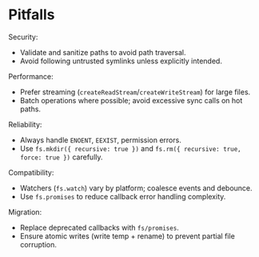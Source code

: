 # Pitfalls

Security:
- Validate and sanitize paths to avoid path traversal.
- Avoid following untrusted symlinks unless explicitly intended.

Performance:
- Prefer streaming (`createReadStream`/`createWriteStream`) for large files.
- Batch operations where possible; avoid excessive sync calls on hot paths.

Reliability:
- Always handle `ENOENT`, `EEXIST`, permission errors.
- Use `fs.mkdir({ recursive: true })` and `fs.rm({ recursive: true, force: true })` carefully.

Compatibility:
- Watchers (`fs.watch`) vary by platform; coalesce events and debounce.
- Use `fs.promises` to reduce callback error handling complexity.

Migration:
- Replace deprecated callbacks with `fs/promises`.
- Ensure atomic writes (write temp + rename) to prevent partial file corruption.